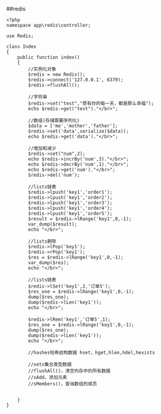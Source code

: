 ##redis

    <?php
    namespace app\redis\controller;
    
    use Redis;
    
    class Index
    {
        public function index()
        {
            //实例化对象
            $redis = new Redis();
            $redis->connect('127.0.0.1', 6379);
            $redis->flushAll();
    
            //字符串
            $redis->set("test","愿有你的每一天，都是那么幸福");
            echo $redis->get("test")."</br>";
    
            //数组(存储需要序列化)
            $data = ['me','mother','father'];
            $redis->set('data',serialize($data));
            echo $redis->get('data')."</br>";
    
            //增加和减少
            $redis->set("num",2);
            echo $redis->incrBy('num',3)."</br>";
            echo $redis->decrBy('num',1)."</br>";
            echo $redis->get('num')."</br>";
            $redis->del('num');
    
            //lists链表
            $redis->lpush('key1','order1');
            $redis->lpush('key1','order2');
            $redis->lpush('key1','order3');
            $redis->lpush('key1','order4');
            $redis->lpush('key1','order5');
            $result = $redis->lRange('key1',0,-1);
            var_dump($result);
            echo "</br>";
    
            //lists删除
            $redis->lPop('key1');
            $redis->rPop('key1');
            $res = $redis->lRange('key1',0,-1);
            var_dump($res);
            echo "</br>";
    
            //lists链表
            $redis->lSet('key1',2,'订单5');
            $res_one = $redis->lRange('key1',0,-1);
            dump($res_one);
            dump($redis->lLen('key1'));
            echo "</br>";
    
            $redis->lRem('key1','订单5',1);
            $res_one = $redis->lRange('key1',0,-1);
            dump($res_one);
            dump($redis->lLen('key1'));
            echo "</br>";
    
            //hashes哈希结构数据 hset，hget,hlen,hdel,hexists
    
            //sets集合类型数据
            //flushAll()，清空内存中的所有数据
            //sAdd，添加元素
            //sMembers()，查询数组的成员
    
    
        }
    }
